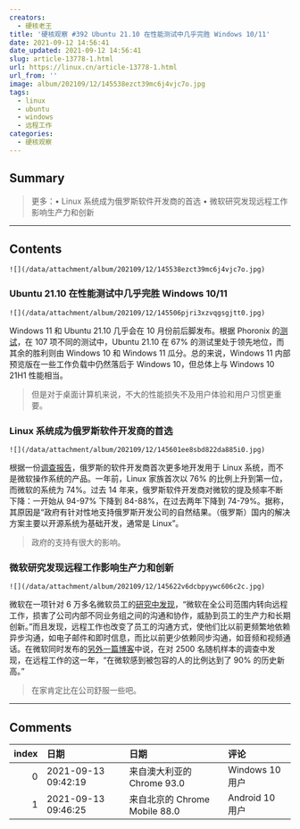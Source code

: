 ```yaml
---
creators:
  - 硬核老王
title: '硬核观察 #392 Ubuntu 21.10 在性能测试中几乎完胜 Windows 10/11'
date: 2021-09-12 14:56:41
date_updated: 2021-09-12 14:56:41
slug: article-13778-1.html
url: https://linux.cn/article-13778-1.html
url_from: ''
image: album/202109/12/145538ezct39mc6j4vjc7o.jpg
tags:
  - linux
  - ubuntu
  - windows
  - 远程工作
categories:
  - 硬核观察
---
```


## Summary

> 更多：• Linux 系统成为俄罗斯软件开发商的首选 • 微软研究发现远程工作影响生产力和创新

***

<!-- more -->

## Contents

`![](/data/attachment/album/202109/12/145538ezct39mc6j4vjc7o.jpg)`

### Ubuntu 21.10 在性能测试中几乎完胜 Windows 10/11

`![](/data/attachment/album/202109/12/145506pjri3xzvqgsgjtt0.jpg)`

Windows 11 和 Ubuntu 21.10 几乎会在 10 月份前后脚发布。根据 Phoronix 的[测试](https://www.phoronix.com/scan.php?page=article&item=windows-11-september&num=1)，在 107 项不同的测试中，Ubuntu 21.10 在 67% 的测试里处于领先地位，而其余的胜利则由 Windows 10 和 Windows 11 瓜分。总的来说，Windows 11 内部预览版在一些工作负载中仍然落后于 Windows 10，但总体上与 Windows 10 21H1 性能相当。

> 
> 但是对于桌面计算机来说，不大的性能损失不及用户体验和用户习惯更重要。
> 
> 
> 

### Linux 系统成为俄罗斯软件开发商的首选

`![](/data/attachment/album/202109/12/145601ee8sbd822da885i0.jpg)`

根据一份[调查报告](https://sputniknews.cn/science/202109111034449102/)，俄罗斯的软件开发商首次更多地开发用于 Linux 系统，而不是微软操作系统的产品。一年前，Linux 家族首次以 76% 的比例上升到第一位，而微软的系统为 74%。过去 14 年来，俄罗斯软件开发商对微软的提及频率不断下降：一开始从 94-97% 下降到 84-88%，在过去两年下降到 74-79%。据称，其原因是“政府有针对性地支持俄罗斯开发公司的自然结果。（俄罗斯）国内的解决方案主要以开源系统为基础开发，通常是 Linux”。

> 
> 政府的支持有很大的影响。
> 
> 
> 

### 微软研究发现远程工作影响生产力和创新

`![](/data/attachment/album/202109/12/145622v6dcbpyywc606c2c.jpg)`

微软在一项针对 6 万多名微软员工的[研究中发现](https://www.geekwire.com/2021/study-microsoft-employees-shows-remote-work-puts-productivity-innovation-risk/)，“微软在全公司范围内转向远程工作，损害了公司内部不同业务组之间的沟通和协作，威胁到员工的生产力和长期创新。”而且发现，远程工作也改变了员工的沟通方式，使他们比以前更频繁地依赖异步沟通，如电子邮件和即时信息，而比以前更少依赖同步沟通，如音频和视频通话。在微软同时发布的[另外一篇博客](https://blogs.microsoft.com/blog/2021/09/09/microsoft-and-linkedin-share-latest-data-and-innovation-for-hybrid-work/)中说，在对 2500 名随机样本的调查中发现，在远程工作的这一年，“在微软感到被包容的人的比例达到了 90% 的历史新高。”

> 
> 在家肯定比在公司舒服一些吧。
> 
> 
>

***

## Comments

|   index | 日期                | 日期                                          | 评论                       |
|--------:|:--------------------|:----------------------------------------------|:---------------------------|
|       0 | 2021-09-13 09:42:19 | 来自澳大利亚的 Chrome 93.0|Windows 10 用户    | 所以乌班图完胜在哪里了呢？ |
|       1 | 2021-09-13 09:46:25 | 来自北京的 Chrome Mobile 88.0|Android 10 用户 | clear linux：哈哈          |
